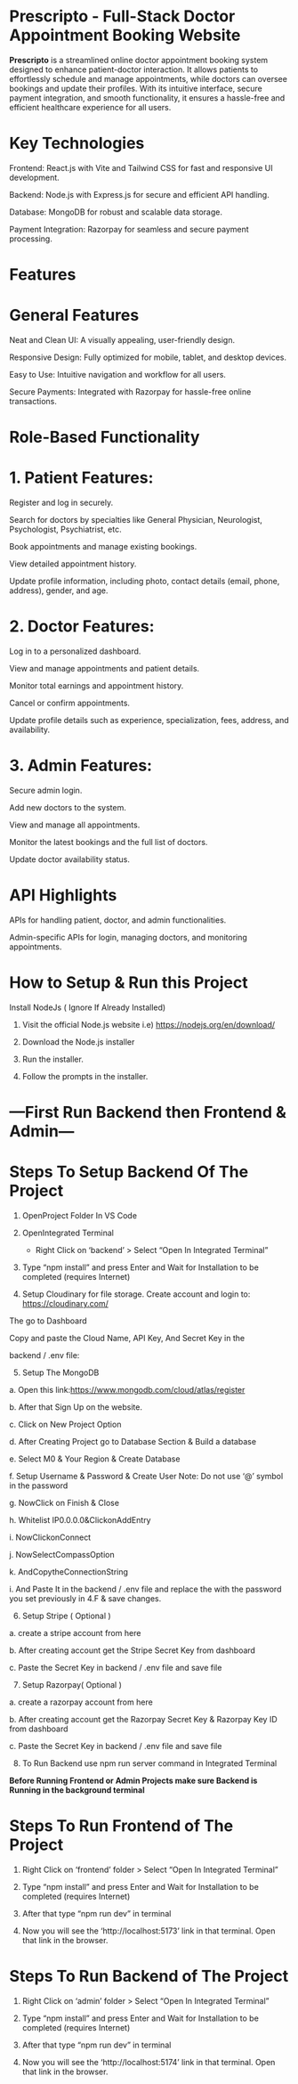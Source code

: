 # **Prescripto - Full-Stack Doctor Appointment Booking Website**

**Prescripto** is a streamlined online doctor appointment booking system designed to enhance patient-doctor interaction. It allows patients to effortlessly schedule and manage appointments, while doctors can oversee bookings and update their profiles. With its intuitive interface, secure payment integration, and smooth functionality, it ensures a hassle-free and efficient healthcare experience for all users.

# **Key Technologies**

Frontend: React.js with Vite and Tailwind CSS for fast and responsive UI development.

Backend: Node.js with Express.js for secure and efficient API handling.

Database: MongoDB for robust and scalable data storage.

Payment Integration: Razorpay for seamless and secure payment processing.


# **Features**

# **General Features**

Neat and Clean UI: A visually appealing, user-friendly design.

Responsive Design: Fully optimized for mobile, tablet, and desktop devices.

Easy to Use: Intuitive navigation and workflow for all users.

Secure Payments: Integrated with Razorpay for hassle-free online transactions.

# **Role-Based Functionality**

# 1. Patient Features:

Register and log in securely.

Search for doctors by specialties like General Physician, Neurologist, Psychologist, Psychiatrist, etc.

Book appointments and manage existing bookings.

View detailed appointment history.

Update profile information, including photo, contact details (email, phone, address), gender, and age.

# 2. Doctor Features:

Log in to a personalized dashboard.

View and manage appointments and patient details.

Monitor total earnings and appointment history.

Cancel or confirm appointments.

Update profile details such as experience, specialization, fees, address, and availability.

# 3. Admin Features:

Secure admin login.

Add new doctors to the system.

View and manage all appointments.

Monitor the latest bookings and the full list of doctors.

Update doctor availability status.


# API Highlights

APIs for handling patient, doctor, and admin functionalities.

Admin-specific APIs for login, managing doctors, and monitoring appointments.

# **How to Setup & Run this Project**

Install NodeJs ( Ignore If Already Installed)

 1. Visit the official Node.js website i.e) https://nodejs.org/en/download/

 2. Download the Node.js installer
 
 3. Run the installer.
 
 4. Follow the prompts in the installer.


 #      **—First Run Backend then Frontend & Admin—**
 
# **Steps To Setup Backend Of The Project**
  1. OpenProject Folder In VS Code
 
  2. OpenIntegrated Terminal
      - Right Click on ‘backend’ > Select “Open In Integrated Terminal”
  
  3. Type “npm install” and press Enter and Wait for Installation to be completed (requires Internet)

  4. Setup Cloudinary for file storage.
   Create account and login to: https://cloudinary.com/

   The go to Dashboard
   
   Copy and paste the Cloud Name, API Key, And Secret Key in the
  
   backend / .env file:

  5. Setup The MongoDB
   
   a. Open this link:https://www.mongodb.com/cloud/atlas/register
   
   b. After that Sign Up on the website.
   
   c. Click on New Project Option
   
   d. After Creating Project go to Database Section & Build a database
   
   e. Select M0 & Your Region & Create Database
   
   f. Setup Username & Password & Create User
       Note: Do not use ‘@’ symbol in the password
   
   g. NowClick on Finish & Close
   
   h. Whitelist IP0.0.0.0&ClickonAddEntry
   
   i. NowClickonConnect
   
   j. NowSelectCompassOption
   
   k. AndCopytheConnectionString
   
   i. And Paste It in the backend / .env file and replace the <password> with the password you set previously in 4.F & save changes.

 6. Setup Stripe ( Optional )
    
   a. create a stripe account from here
   
   b. After creating account get the Stripe Secret Key from dashboard
   
   c. Paste the Secret Key in backend / .env file and save file
 
 
 7. Setup Razorpay( Optional )
     
   a. create a razorpay account from here
 
   b. After creating account get the Razorpay Secret Key & Razorpay Key ID from dashboard    
   
   c. Paste the Secret Key in backend / .env file and save file
 
 
 8. To Run Backend use npm run server command in Integrated Terminal


**Before Running Frontend or Admin Projects make sure Backend is
 Running in the background terminal**

# **Steps To Run Frontend of The Project**

 1. Right Click on ‘frontend’ folder > Select “Open In Integrated Terminal”

 2. Type “npm install” and press Enter and Wait for Installation to be completed
 (requires Internet)
 
 3. After that type “npm run dev” in terminal
 
 4. Now you will see the ‘http://localhost:5173’ link in that terminal. Open that link
 in the browser.


# **Steps To Run Backend of The Project**

 1. Right Click on ‘admin’ folder > Select “Open In Integrated Terminal”
 
 2. Type “npm install” and press Enter and Wait for Installation to be
 completed (requires Internet)
 
 3. After that type “npm run dev” in terminal
    
 4. Now you will see the ‘http://localhost:5174’ link in that terminal. Open that link in the browser.
